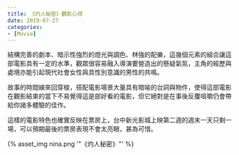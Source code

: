 ```yaml
---
title: 《灼人秘密》觀影心得
date: 2019-07-27
categories:
- [Movie]
---
```


結構完善的劇本、暗示性強烈的燈光與調色、林強的配樂，這幾個元素的組合讓這部電影具有一定的水準，觀眾很容易融入導演要營造出的懸疑氣氛，主角的經歷與處境亦能引起現代社會女性與具性別意識的男性的共鳴。
<!-- more -->
故事的時間線來回穿梭，搭配電影場景大量具有暗喻的台詞與物件，使得這部電影在觀影結束的當下不易覺得這是部好看的電影，但它絕對是在事後反覆咀嚼仍會帶給你諸多體驗的佳作。

這樣的電影特色也確實反映在票房上，台中新光影城上映第二週的週末一天只剩一場，可以預期最後的票房表現不會太亮眼，甚為可惜。

{% asset_img nina.png '"《灼人秘密》"' %}

